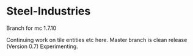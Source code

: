 # Steel-Industries
Branch for mc 1.7.10 

Continuing work on tile entities etc here. Master branch is clean release (Version 0.7)
Experimenting.
